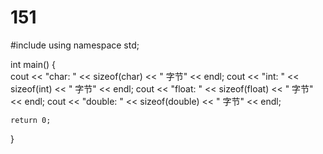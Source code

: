 # 151
#include <iostream>
using namespace std;
 
int main() 
{    
    cout << "char: " << sizeof(char) << " 字节" << endl;
    cout << "int: " << sizeof(int) << " 字节" << endl;
    cout << "float: " << sizeof(float) << " 字节" << endl;
    cout << "double: " << sizeof(double) << " 字节" << endl;
 
    return 0;
}
